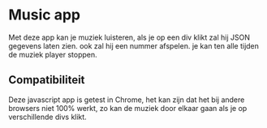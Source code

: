 <h1>Music app </h1>
Met deze app kan je muziek luisteren, als je op een div klikt zal hij JSON gegevens laten zien.
ook zal hij een nummer afspelen. je kan ten alle tijden de muziek player stoppen.

<h2>Compatibiliteit</h2>
Deze javascript app is getest in Chrome, het kan zijn dat het bij andere browsers niet 100% werkt, zo kan de muziek door elkaar gaan als je op verschillende divs klikt.


